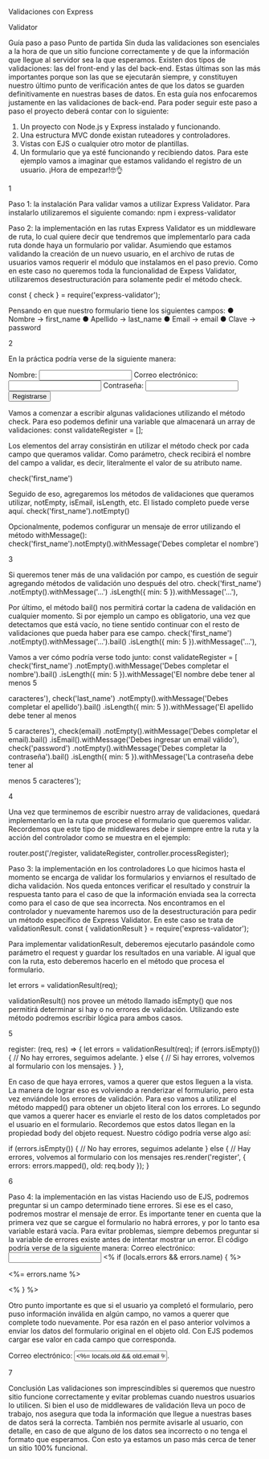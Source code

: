 Validaciones con Express

Validator

Guía paso a paso
Punto de partida
Sin duda las validaciones son esenciales a la hora de que un sitio funcione correctamente
y de que la información que llegue al servidor sea la que esperamos.
Existen dos tipos de validaciones: las del front-end y las del back-end. Estas últimas son
las más importantes porque son las que se ejecutarán siempre, y constituyen nuestro
último punto de verificación antes de que los datos se guarden definitivamente en
nuestras bases de datos. En esta guía nos enfocaremos justamente en las validaciones de
back-end.
Para poder seguir este paso a paso el proyecto deberá contar con lo siguiente:
1. Un proyecto con Node.js y Express instalado y funcionando.
2. Una estructura MVC donde existan ruteadores y controladores.
3. Vistas con EJS o cualquier otro motor de plantillas.
4. Un formulario que ya esté funcionando y recibiendo datos.
Para este ejemplo vamos a imaginar que estamos validando el registro de un usuario.
¡Hora de empezar!🤓👌

1

Paso 1: la instalación
Para validar vamos a utilizar Express Validator. Para instalarlo utilizaremos el siguiente
comando:
npm i express-validator

Paso 2: la implementación en las rutas
Express Validator es un middleware de ruta, lo cual quiere decir que tendremos que
implementarlo para cada ruta donde haya un formulario por validar.
Asumiendo que estamos validando la creación de un nuevo usuario, en el archivo de rutas de
usuarios vamos requerir el módulo que instalamos en el paso previo.
Como en este caso no queremos toda la funcionalidad de Expess Validator, utilizaremos
desestructuración para solamente pedir el método check.

const { check } = require('express-validator');

Pensando en que nuestro formulario tiene los siguientes campos:
● Nombre → first_name
● Apellido → last_name
● Email → email
● Clave → password

2

En la práctica podría verse de la siguiente manera:
<form action="/registro" method="post">
<label for="name">Nombre:</label>
<input type="text" name="name" id="name">
<label for="email">Correo electrónico:</label>
<input type="email" name="email" id="email">
<label for="password">Contraseña:</label>
<input type="password" name="password" id="password">
<button type="submit">Registrarse</button>
</form>

Vamos a comenzar a escribir algunas validaciones utilizando el método check. Para eso
podemos definir una variable que almacenará un array de validaciones:
const validateRegister = [];

Los elementos del array consistirán en utilizar el método check por cada campo que
queramos validar. Como parámetro, check recibirá el nombre del campo a validar, es decir,
literalmente el valor de su atributo name.

check('first_name')

Seguido de eso, agregaremos los métodos de validaciones que queramos utilizar,
notEmpty, isEmail, isLength, etc. El listado completo puede verse aquí.
check('first_name').notEmpty()

Opcionalmente, podemos configurar un mensaje de error utilizando el método
withMessage():
check('first_name').notEmpty().withMessage('Debes completar el nombre')

3

Si queremos tener más de una validación por campo, es cuestión de seguir agregando
métodos de validación uno después del otro.
check('first_name')
.notEmpty().withMessage('...')
.isLength({ min: 5 }).withMessage('...'),

Por último, el método bail() nos permitirá cortar la cadena de validación en cualquier
momento. Si por ejemplo un campo es obligatorio, una vez que detectamos que está vacío,
no tiene sentido continuar con el resto de validaciones que pueda haber para ese campo.
check('first_name')
.notEmpty().withMessage('...').bail()
.isLength({ min: 5 }).withMessage('...'),

Vamos a ver cómo podría verse todo junto:
const validateRegister = [
check('first_name')
.notEmpty().withMessage('Debes completar el nombre').bail()
.isLength({ min: 5 }).withMessage('El nombre debe tener al menos 5

caracteres'),
check('last_name')
.notEmpty().withMessage('Debes completar el apellido').bail()
.isLength({ min: 5 }).withMessage('El apellido debe tener al menos

5 caracteres'),
check(email)
.notEmpty().withMessage('Debes completar el email).bail()
.isEmail().withMessage('Debes ingresar un email válido'),
check('password')
.notEmpty().withMessage('Debes completar la contraseña').bail()
.isLength({ min: 5 }).withMessage('La contraseña debe tener al

menos 5 caracteres');

4

Una vez que terminemos de escribir nuestro array de validaciones, quedará implementarlo
en la ruta que procese el formulario que queremos validar.
Recordemos que este tipo de middlewares debe ir siempre entre la ruta y la acción del
controlador como se muestra en el ejemplo:

router.post('/register, validateRegister, controller.processRegister);

Paso 3: la implementación en los controladores
Lo que hicimos hasta el momento se encarga de validar los formularios y enviarnos el resultado
de dicha validación. Nos queda entonces verificar el resultado y construir la respuesta tanto
para el caso de que la información enviada sea la correcta como para el caso de que sea
incorrecta.
Nos encontramos en el controlador y nuevamente haremos uso de la desestructuración para
pedir un método específico de Express Validator. En este caso se trata de validationResult.
const { validationResult } = require('express-validator');

Para implementar validationResult, deberemos ejecutarlo pasándole como parámetro el
request y guardar los resultados en una variable. Al igual que con la ruta, esto deberemos
hacerlo en el método que procesa el formulario.

let errors = validationResult(req);

validationResult() nos provee un método llamado isEmpty() que nos permitirá determinar si hay
o no errores de validación. Utilizando este método podremos escribir lógica para ambos casos.

5

register: (req, res) => {
let errors = validationResult(req);
if (errors.isEmpty()) {
// No hay errores, seguimos adelante.
} else {
// Si hay errores, volvemos al formulario con los mensajes.
}
},

En caso de que haya errores, vamos a querer que estos lleguen a la vista. La manera de
lograr eso es volviendo a renderizar el formulario, pero esta vez enviándole los errores de
validación. Para eso vamos a utilizar el método mapped() para obtener un objeto literal
con los errores.
Lo segundo que vamos a querer hacer es enviarle el resto de los datos completados por el
usuario en el formulario. Recordemos que estos datos llegan en la propiedad body del
objeto request.
Nuestro código podría verse algo así:

if (errors.isEmpty()) {
// No hay errores, seguimos adelante
} else {
// Hay errores, volvemos al formulario con los mensajes
res.render('register', { errors: errors.mapped(), old: req.body });
}

6

Paso 4: la implementación en las vistas
Haciendo uso de EJS, podremos preguntar si un campo determinado tiene errores. Si ese
es el caso, podremos mostrar el mensaje de error.
Es importante tener en cuenta que la primera vez que se cargue el formulario no habrá
errores, y por lo tanto esa variable estará vacía. Para evitar problemas, siempre debemos
preguntar si la variable de errores existe antes de intentar mostrar un error.
El código podría verse de la siguiente manera:
<label for="email">Correo electrónico:</label>
<input type="email" name="email" id="email">
<% if (locals.errors && errors.name) { %>
<p class="feedback"><%= errors.name %></p>
<% } %>

Otro punto importante es que si el usuario ya completó el formulario, pero puso
información inválida en algún campo, no vamos a querer que complete todo nuevamente.
Por esa razón en el paso anterior volvimos a enviar los datos del formulario original en el
objeto old. Con EJS podemos cargar ese valor en cada campo que corresponda.

<label for="email">Correo electrónico:</label>
<input type="email" name="email" id="email"
value="<%= locals.old && old.email %>">.

7

Conclusión
Las validaciones son imprescindibles si queremos que nuestro sitio funcione
correctamente y evitar problemas cuando nuestros usuarios lo utilicen.
Si bien el uso de middlewares de validación lleva un poco de trabajo, nos asegura que
toda la información que llegue a nuestras bases de datos será la correcta. También nos
permite avisarle al usuario, con detalle, en caso de que alguno de los datos sea incorrecto
o no tenga el formato que esperamos.
Con esto ya estamos un paso más cerca de tener un sitio 100% funcional.
